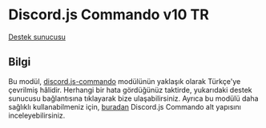 # Discord.js Commando v10 TR
[Destek sunucusu](https://simsekbot.tk/destek)

## Bilgi
Bu modül, [discord.js-commando](https://www.npmjs.com/package/discord.js-commando) modülünün yaklaşık olarak Türkçe'ye çevrilmiş hâlidir.
Herhangi bir hata gördüğünüz taktirde, yukarıdaki destek sunucusu bağlantısına tıklayarak bize ulaşabilirsiniz.
Ayrıca bu modülü daha sağlıklı kullanabilmeniz için, [buradan](https://glitch.com/edit/#!/hello-trcommando) Discord.js Commando alt yapısını inceleyebilirsiniz.
